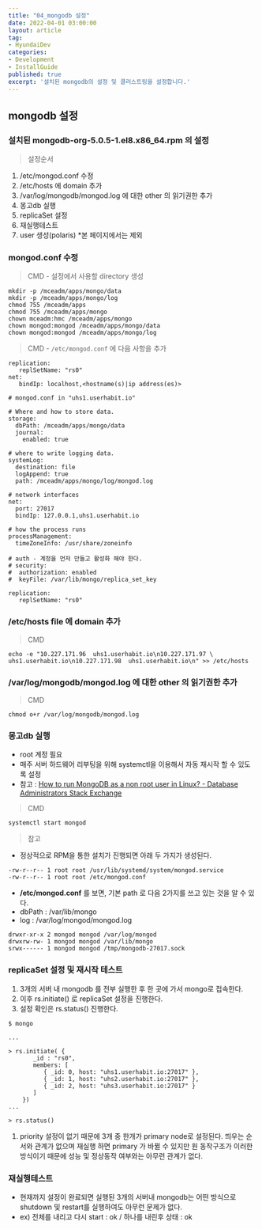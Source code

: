 ```yaml
---
title: "04_mongodb 설정"
date: 2022-04-01 03:00:00
layout: article
tag: 
- HyundaiDev
categories: 
- Development
- InstallGuide
published: true
excerpt: '설치된 mongodb의 설정 및 클러스트링을 설정합니다.'
---
```

## mongodb 설정

### 설치된 mongodb-org-5.0.5-1.el8.x86_64.rpm 의 설정

> 설정순서
> 
1. /etc/mongod.conf 수정
2. /etc/hosts 에 domain 추가
3. /var/log/mongodb/mongod.log 에 대한 other 의 읽기권한 추가
4. 몽고db 실행
5. replicaSet 설정  
6. 재실행테스트
7. user 생성(polaris) *본 페이지에서는 제외

### mongod.conf 수정

> CMD - 설정에서 사용할 directory 생성
> 

```
mkdir -p /mceadm/apps/mongo/data
mkdir -p /mceadm/apps/mongo/log
chmod 755 /mceadm/apps
chmod 755 /mceadm/apps/mongo
chown mceadm:hmc /mceadm/apps/mongo
chown mongod:mongod /mceadm/apps/mongo/data
chown mongod:mongod /mceadm/apps/mongo/log
```

> CMD -  `/etc/mongod.conf` 에 다음 사항을 추가
> 

```
replication:
   replSetName: "rs0"
net:
   bindIp: localhost,<hostname(s)|ip address(es)>
```

```
# mongod.conf in "uhs1.userhabit.io"

# Where and how to store data.
storage:
  dbPath: /mceadm/apps/mongo/data
  journal:
    enabled: true

# where to write logging data.
systemLog:
  destination: file
  logAppend: true
  path: /mceadm/apps/mongo/log/mongod.log

# network interfaces
net:
  port: 27017
  bindIp: 127.0.0.1,uhs1.userhabit.io

# how the process runs
processManagement:
  timeZoneInfo: /usr/share/zoneinfo

# auth - 계정을 먼저 만들고 활성화 해야 한다.
# security:
#  authorization: enabled
#  keyFile: /var/lib/mongo/replica_set_key

replication:
   replSetName: "rs0"
```

### /etc/hosts file 에 domain 추가

> CMD
> 

```
echo -e "10.227.171.96  uhs1.userhabit.io\n10.227.171.97 \
uhs1.userhabit.io\n10.227.171.98  uhs1.userhabit.io\n" >> /etc/hosts
```

### /var/log/mongodb/mongod.log 에 대한 other 의 읽기권한 추가

> CMD
> 

```
chmod o+r /var/log/mongodb/mongod.log
```

### 몽고db 실행

- root 계정 필요
- 매주 서버 하드웨어 리부팅을 위해 systemctl을 이용해서 자동 재시작 할 수 있도록 설정
- 참고 :  [How to run MongoDB as a non root user in Linux? - Database Administrators Stack Exchange](https://dba.stackexchange.com/questions/132544/how-to-run-mongodb-as-a-non-root-user-in-linux)

> CMD
> 

```
systemctl start mongod
```

> 참고
>

- 정상적으로 RPM을 통한 설치가 진행되면 아래 두 가지가 생성된다.

```
-rw-r--r-- 1 root root /usr/lib/systemd/system/mongod.service
-rw-r--r-- 1 root root /etc/mongod.conf
```

- **/etc/mongod.conf** 를 보면, 기본 path 로 다음 2가지를 쓰고 있는 것을 알 수 있다.
- dbPath : /var/lib/mongo
- log : /var/log/mongod/mongod.log

```
drwxr-xr-x 2 mongod mongod /var/log/mongod
drwxrw-rw- 1 mongod mongod /var/lib/mongo
srwx------ 1 mongod mongod /tmp/mongodb-27017.sock
```

### replicaSet 설정 및 재시작 테스트

1. 3개의 서버 내 mongodb 를 전부 실행한 후 한 곳에 가서 mongo로 접속한다. 
2. 이후 rs.initiate() 로 replicaSet 설정을 진행한다. 
3. 설정 확인은 rs.status() 진행한다. 

```
$ mongo

...

> rs.initiate( {
       _id : "rs0",
       members: [
          { _id: 0, host: "uhs1.userhabit.io:27017" },
          { _id: 1, host: "uhs2.userhabit.io:27017" },
          { _id: 2, host: "uhs3.userhabit.io:27017" }
       ]
    })
...

> rs.status()
```

1. priority 설정이 없기 때문에 3개 중 한개가 primary node로 설정된다.  띄우는 순서와 관계가 없으며 재실행 하면 primary 가 바뀔 수 있지만 원 동작구조가 이러한 방식이기 때문에 성능 및 정상동작 여부와는 아무런 관계가 없다.

### 재실행테스트

- 현재까지 설정이 완료되면 실행된 3개의 서버내 mongodb는 어떤 방식으로 shutdown 및 restart를 실행하여도 아무런 문제가 없다.
- ex) 전체를 내리고 다시 start : ok / 하나를 내린후 상태 : ok